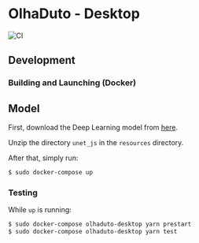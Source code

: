 # OlhaDuto - Desktop

![CI](https://github.com/PI2-Analisador-de-tubulacao/olhaduto-app/workflows/CI/badge.svg)

## Development

### Building and Launching (Docker)

## Model

First, download the Deep Learning model from [here](https://drive.google.com/file/d/1Avpujsj9DdBQHZzhZjv2P9wtba67A8ih/view?usp=sharing).

Unzip the directory `unet_js` in the `resources` directory.

After that, simply run:

```bash
$ sudo docker-compose up
```

### Testing

While `up` is running:

```bash
$ sudo docker-compose olhaduto-desktop yarn prestart
$ sudo docker-compose olhaduto-desktop yarn test
```
